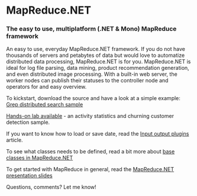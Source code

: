 # MapReduce.NET #
### The easy to use, multiplatform (.NET & Mono) MapReduce framework ###

An easy to use, everyday MapReduce.NET framework. If you do not have thousands of servers and petabytes of data but would love to automatize distributed data processing, MapReduce.NET is for you.
MapReduce.NET is ideal for log file parsing, data mining, product recommendation generation, and even distributed image processing.
With a built-in web server, the worker nodes can publish their statuses to the controller node and operators for and easy overview.

To kickstart, download the source and have a look at a simple example: [Grep distributed search sample](Grep.md)

[Hands-on lab available](http://bit.ly/mapreduce-intro-lab) - an activity statistics and churning customer detection sample.

If you want to know how to load or save date, read the [Input output plugins](Plugins.md) article.

To see what classes needs to be defined, read a bit more about [base classes in MapReduce.NET](Baseclasses.md)

To get started with MapReduce in general, read the [MapReduce.NET presentation slides](http://www.slideshare.net/adamhorvath/mapreduce-frameworks-and-methods-adam-horvath-google-technology-user-group-sydney)

Questions, comments? Let me know!